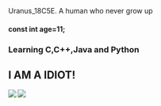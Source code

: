 <div>Uranus_18C5E. A human who never grow up</div>
<h4>const int age=11;</h4>
<p> </p>
<h3>Learning C,C++,Java and Python</h3>
<h2>I AM A IDIOT!</h2>
<img   align="left" src="https://github-readme-stats.vercel.app/api/top-langs/?username=Uranus-18C5E&locale=en&line_height=43&theme=dark&langs_count=5"/>
<p> </p>
<img   align="left" src="https://github-readme-stats.vercel.app/api?username=Uranus-18C5E&locale=en&line_height=33&show_icons=true&hide=&theme=dark&rank_icon=github"/>
